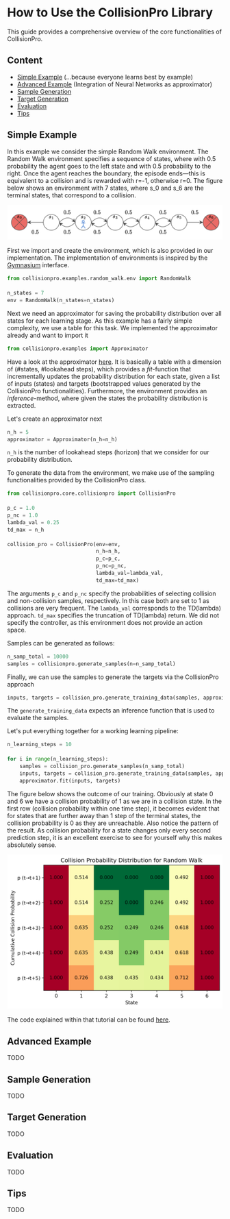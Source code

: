 # How to Use the CollisionPro Library

This guide provides a comprehensive overview of the core functionalities of CollisionPro.

## Content

- [Simple Example](#simple-example) (...because everyone learns best by example)
- [Advanced Example](#advanced-example) (Integration of Neural Networks as approximator)
- [Sample Generation](#sample-generation) 
- [Target Generation](#target-generation)
- [Evaluation](#evaluation)
- [Tips](#tips)

## Simple Example

In this example we consider the simple Random Walk environment.
The Random Walk environment specifies a sequence of states, where with 0.5 probability the agent goes to the left state and with 0.5 probability to the right.
Once the agent reaches the boundary, the episode ends—this is equivalent to a collision and is rewarded with r=-1, otherwise r=0.
The figure below shows an environment with 7 states, where s_0 and s_6 are the terminal states, that correspond to a collision.

![Random Walk environment with 7 states](./../assets/docs/random_walk.png "Random Walk Example")

First we import and create the environment, which is also provided in our implementation. 
The implementation of environments is inspired by the [Gymnasium](https://gymnasium.farama.org) interface.

```python
from collisionpro.examples.random_walk.env import RandomWalk

n_states = 7
env = RandomWalk(n_states=n_states)
```

Next we need an approximator for saving the probability distribution over all states for each learning stage. 
As this example has a fairly simple complexity, we use a table for this task. 
We implemented the approximator already and want to import it

```python
from collisionpro.examples import Approximator
```

Have a look at the approximator [here](../collisionpro/examples/random_walk/approximator.py). It is basically a table with a dimension of (#states, #lookahead steps), which provides a *fit*-function that incrementally updates the probability distribution for each state, given a list of inputs (states) and targets (bootstrapped values generated by the CollisionPro functionalities). Furthermore, the environment provides an *inference*-method, where given the states the probability distribution is extracted.

Let's create an approximator next

```python
n_h = 5
approximator = Approximator(n_h=n_h)
```

`n_h` is the number of lookahead steps (horizon) that we consider for our probability distribution.

To generate the data from the environment, we make use of the sampling functionalities provided by the CollisionPro class.

```python
from collisionpro.core.collisionpro import CollisionPro

p_c = 1.0
p_nc = 1.0
lambda_val = 0.25
td_max = n_h

collision_pro = CollisionPro(env=env,
                             n_h=n_h,
                             p_c=p_c,
                             p_nc=p_nc,
                             lambda_val=lambda_val,
                             td_max=td_max)
```

The arguments `p_c` and `p_nc` specify the probabilities of selecting collision and non-collision samples, respectively.
In this case both are set to 1 as collisions are very frequent.
The `lambda_val` corresponds to the TD(lambda) approach.
`td_max` specifies the truncation of TD(lambda) return.
We did not specify the controller, as this environment does not provide an action space.


Samples can be generated as follows:

```python
n_samp_total = 10000
samples = collisionpro.generate_samples(n=n_samp_total)
```

Finally, we can use the samples to generate the targets via the CollisionPro approach

```python
inputs, targets = collision_pro.generate_training_data(samples, approximator.inference)
```

The `generate_training_data` expects an inference function that is used to evaluate the samples.

Let's put everything together for a working learning pipeline:


```python
n_learning_steps = 10

for i in range(n_learning_steps):
    samples = collision_pro.generate_samples(n_samp_total)
    inputs, targets = collision_pro.generate_training_data(samples, approximator.inference)
    approximator.fit(inputs, targets)
```

The figure below shows the outcome of our training. 
Obviously at state 0 and 6 we have a collision probability of 1 as we are in a collision state.
In the first row (collision probability within one time step), it becomes evident that for states that are further away than 1 step of the terminal states, the collision probability is 0 as they are unreachable.
Also notice the pattern of the result.
As collision probability for a state changes only every second prediction step, it is an excellent exercise to see for yourself why this makes absolutely sense.

![Cumulative Collision Probabilities for Each State of Random Walk](./../assets/docs/random_walk_collision_probability_distribution.png "Random Walk Example")


The code explained within that tutorial can be found [here](../collisionpro/examples/random_walk/main.py). 


## Advanced Example

TODO

## Sample Generation

TODO

## Target Generation

TODO

## Evaluation

TODO

## Tips

TODO